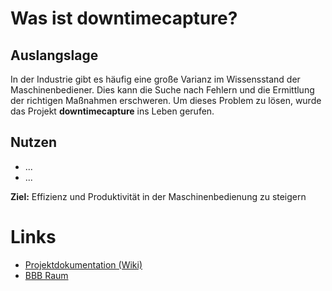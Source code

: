 # Was ist downtimecapture?

## Auslangslage
In der Industrie gibt es häufig eine große Varianz im Wissensstand der Maschinenbediener. Dies kann die Suche nach Fehlern und die Ermittlung der richtigen Maßnahmen erschweren. Um dieses Problem zu lösen, wurde das Projekt **downtimecapture** ins Leben gerufen.

## Nutzen
- ...
- ...

**Ziel:** Effizienz und Produktivität in der Maschinenbedienung zu steigern

# Links
* [Projektdokumentation (Wiki)](https://inf-git.fh-rosenheim.de/sep-wif-23/downtimecapture/-/wikis/home)
* [BBB Raum](https://conference.th-rosenheim.de/mar-jhv-rxj-pgz)

